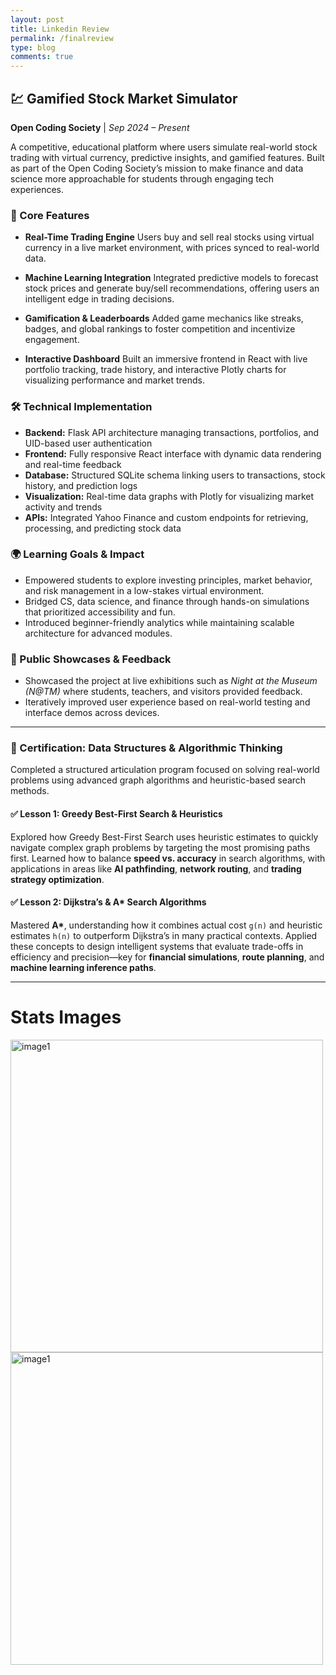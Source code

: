 ```yaml
---
layout: post
title: Linkedin Review
permalink: /finalreview
type: blog
comments: true
---
```


## 💹 Gamified Stock Market Simulator

**Open Coding Society** | _Sep 2024 – Present_

A competitive, educational platform where users simulate real-world stock trading with virtual currency, predictive insights, and gamified features. Built as part of the Open Coding Society’s mission to make finance and data science more approachable for students through engaging tech experiences.

### 🔧 Core Features

- **Real-Time Trading Engine**
  Users buy and sell real stocks using virtual currency in a live market environment, with prices synced to real-world data.

- **Machine Learning Integration**
  Integrated predictive models to forecast stock prices and generate buy/sell recommendations, offering users an intelligent edge in trading decisions.

- **Gamification & Leaderboards**
  Added game mechanics like streaks, badges, and global rankings to foster competition and incentivize engagement.

- **Interactive Dashboard**
  Built an immersive frontend in React with live portfolio tracking, trade history, and interactive Plotly charts for visualizing performance and market trends.

### 🛠️ Technical Implementation

- **Backend:** Flask API architecture managing transactions, portfolios, and UID-based user authentication
- **Frontend:** Fully responsive React interface with dynamic data rendering and real-time feedback
- **Database:** Structured SQLite schema linking users to transactions, stock history, and prediction logs
- **Visualization:** Real-time data graphs with Plotly for visualizing market activity and trends
- **APIs:** Integrated Yahoo Finance and custom endpoints for retrieving, processing, and predicting stock data

### 🌍 Learning Goals & Impact

- Empowered students to explore investing principles, market behavior, and risk management in a low-stakes virtual environment.
- Bridged CS, data science, and finance through hands-on simulations that prioritized accessibility and fun.
- Introduced beginner-friendly analytics while maintaining scalable architecture for advanced modules.

### 🧪 Public Showcases & Feedback

- Showcased the project at live exhibitions such as _Night at the Museum (N\@TM)_ where students, teachers, and visitors provided feedback.
- Iteratively improved user experience based on real-world testing and interface demos across devices.

---

### 📜 Certification: Data Structures & Algorithmic Thinking

Completed a structured articulation program focused on solving real-world problems using advanced graph algorithms and heuristic-based search methods.

#### ✅ Lesson 1: Greedy Best-First Search & Heuristics

Explored how Greedy Best-First Search uses heuristic estimates to quickly navigate complex graph problems by targeting the most promising paths first.
Learned how to balance **speed vs. accuracy** in search algorithms, with applications in areas like **AI pathfinding**, **network routing**, and **trading strategy optimization**.

#### ✅ Lesson 2: Dijkstra’s & A\* Search Algorithms

Mastered **A\***, understanding how it combines actual cost `g(n)` and heuristic estimates `h(n)` to outperform Dijkstra’s in many practical contexts.
Applied these concepts to design intelligent systems that evaluate trade-offs in efficiency and precision—key for **financial simulations**, **route planning**, and **machine learning inference paths**.

---

# Stats Images

<img src="{{site.baseurl}}/images/SCR-20250610-lmdz.png" width = 500px height = auto alt="image1">
<img src="{{site.baseurl}}/images/SCR-20250610-lmnz.png" width = 500px height = auto alt="image1">
